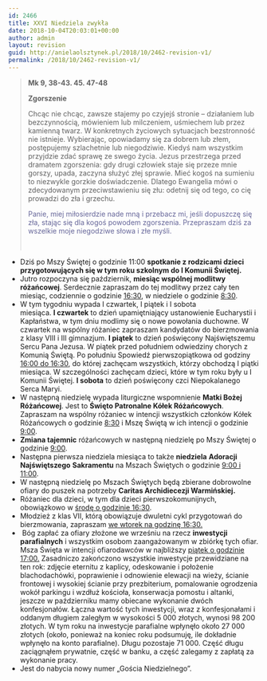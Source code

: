 ```yaml
---
id: 2466
title: XXVI Niedziela zwykła
date: 2018-10-04T20:03:01+00:00
author: admin
layout: revision
guid: http://anielaolsztynek.pl/2018/10/2462-revision-v1/
permalink: /2018/10/2462-revision-v1/
---
```

> **Mk 9, 38-43. 45. 47-48**
> 
> **Zgorszenie**
> 
> Chcąc nie chcąc, zawsze stajemy po czyjejś stronie &#8211; działaniem lub bezczynnością, mówieniem lub milczeniem, uśmiechem lub przez kamienną twarz. W konkretnych życiowych sytuacjach bezstronność nie istnieje. Wybierając, opowiadamy się za dobrem lub złem, postępujemy szlachetnie lub niegodziwie. Kiedyś nam wszystkim przyjdzie zdać sprawę ze swego życia. Jezus przestrzega przed dramatem zgorszenia: gdy drugi człowiek staje się przeze mnie gorszy, upada, zaczyna służyć złej sprawie. Mieć kogoś na sumieniu to niezwykle gorzkie doświadczenie. Dlatego Ewangelia mówi o zdecydowanym przeciwstawieniu się złu: odetnij się od tego, co cię prowadzi do zła i grzechu.
> 
> <span style="color: #666699;">Panie, miej miłosierdzie nade mną i przebacz mi, jeśli dopuszczę się zła, stając się dla kogoś powodem zgorszenia. Przepraszam dziś za wszelkie moje niegodziwe słowa i złe myśli. </span>
> 
> &nbsp;

  * Dziś po Mszy Świętej o godzinie 11:00 **spotkanie z rodzicami dzieci przygotowujących się w tym roku szkolnym do I Komunii Świętej.**
  * Jutro rozpoczyna się październik, **miesiąc wspólnej modlitwy różańcowej**. Serdecznie zapraszam do tej modlitwy przez cały ten miesiąc, codziennie o godzinie <span style="text-decoration: underline;">16:30</span>, w niedziele o godzinie <span style="text-decoration: underline;">8:30</span>.
  * W tym tygodniu wypada I czwartek, I piątek i I sobota miesiąca. **I czwartek** to dzień upamiętniający ustanowienie Eucharystii i Kapłaństwa, w tym dniu modlimy się o nowe powołania duchowne. W czwartek na wspólny różaniec zapraszam kandydatów do bierzmowania z klasy VIII i III gimnazjum. **I piątek** to dzień poświęcony Najświętszemu Sercu Pana Jezusa. W piątek przed południem odwiedziny chorych z Komunią Świętą. Po południu Spowiedź pierwszopiątkowa od godziny <span style="text-decoration: underline;">16:00 do 16:30</span>, do której zachęcam wszystkich, którzy obchodzą I piątki miesiąca. W szczególności zachęcam dzieci, które w tym roku były u I Komunii Świętej. **I sobota** to dzień poświęcony czci Niepokalanego Serca Maryi.
  * W następną niedzielę wypada liturgiczne wspomnienie **Matki Bożej Różańcowej**. Jest to **Święto Patronalne Kółek Różańcowych**. Zapraszam na wspólny różaniec w intencji wszystkich członków Kółek Różańcowych o godzinie <span style="text-decoration: underline;">8:30</span> i Mszę Świętą w ich intencji o godzinie <span style="text-decoration: underline;">9:00</span>.
  * **Zmiana tajemnic** różańcowych w następną niedzielę po Mszy Świętej o godzinie <span style="text-decoration: underline;">9:00</span>.
  * Następna pierwsza niedziela miesiąca to także **niedziela** **Adoracji Najświętszego** **Sakramentu** na Mszach Świętych o godzinie <span style="text-decoration: underline;">9:00 i 11:00</span>.
  * W następną niedzielę po Mszach Świętych będą zbierane dobrowolne ofiary do puszek na potrzeby **Caritas Archidiecezji Warmińskiej.**
  * Różaniec dla dzieci, w tym dla dzieci pierwszokomunijnych, obowiązkowo w <span style="text-decoration: underline;">środę o godzinie 16:30</span>.
  * Młodzież z klas VII, którą obowiązuje dwuletni cykl przygotowań do bierzmowania, zapraszam <span style="text-decoration: underline;">we wtorek na godzinę 16:30.</span>
  *  Bóg zapłać za ofiary złożone we wrześniu na rzecz **inwestycji parafialnych** i wszystkim osobom zaangażowanym w zbiórkę tych ofiar. Msza Święta w intencji ofiarodawców w najbliższy <span style="text-decoration: underline;">piątek o godzinie 17:00.</span> Zasadniczo zakończono wszystkie inwestycje przewidziane na ten rok: zdjęcie eternitu z kaplicy, odeskowanie i położenie blachodachówki, poprawienie i odnowienie elewacji na wieży, ścianie frontowej i wysokiej ścianie przy prezbiterium, pomalowanie ogrodzenia wokół parkingu i wzdłuż kościoła, konserwacja pomostu i altanki, jeszcze w październiku mamy obiecane wykonanie dwóch konfesjonałów. Łączna wartość tych inwestycji, wraz z konfesjonałami i oddanym długiem zaległym w wysokości 5 000 złotych, wynosi 98 200 złotych. W tym roku na inwestycje parafialne wpłynęło około 27 000 złotych (około, ponieważ na koniec roku podsumuję, ile dokładnie wpłynęło na konto parafialne). Długu pozostaje 71 000. Część długu zaciągnąłem prywatnie, część w banku, a część zalegamy z zapłatą za wykonanie pracy.
  * Jest do nabycia nowy numer &#8222;Gościa Niedzielnego&#8221;.